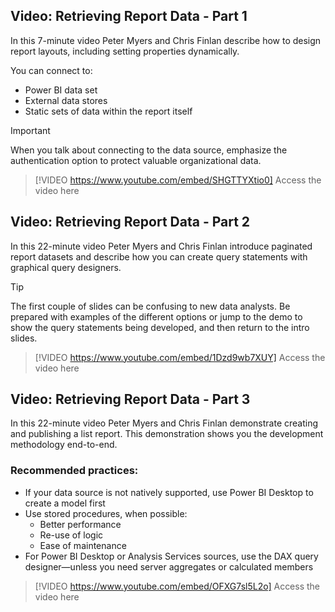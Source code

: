 ## Video: Retrieving Report Data - Part 1
In this 7-minute video Peter Myers and Chris Finlan describe how to design report layouts, including setting properties dynamically.

You can connect to:
- Power BI data set
- External data stores
- Static sets of data within the report itself 

> [!IMPORTANT]
> When you talk about connecting to the data source, emphasize the authentication option to protect valuable organizational data. 

> [!VIDEO https://www.youtube.com/embed/SHGTTYXtio0]
> Access the video here


## Video: Retrieving Report Data - Part 2
In this 22-minute video Peter Myers and Chris Finlan introduce paginated report datasets and describe how you can create query statements with graphical query designers.

> [!TIP]
> The first couple of slides can be confusing to new data analysts. Be prepared with examples of the different options or jump to the demo to show the query statements being developed, and then return to the intro slides.

> [!VIDEO https://www.youtube.com/embed/1Dzd9wb7XUY]
> Access the video here


## Video: Retrieving Report Data - Part 3
In this 22-minute video Peter Myers and Chris Finlan demonstrate creating and publishing a list report. This demonstration shows you the development methodology end-to-end.


### Recommended practices:
- If your data source is not natively supported, use Power BI Desktop to create a model first
- Use stored procedures, when possible:
    - Better performance
    - Re-use of logic
    - Ease of maintenance
- For Power BI Desktop or Analysis Services sources, use the DAX query designer—unless you need server aggregates or calculated members

> [!VIDEO https://www.youtube.com/embed/OFXG7sl5L2o]
> Access the video here